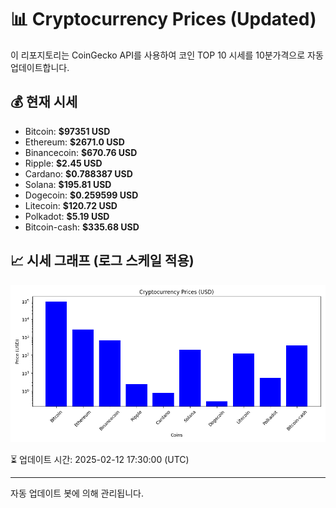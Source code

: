 
# 📊 Cryptocurrency Prices (Updated)

이 리포지토리는 CoinGecko API를 사용하여 코인 TOP 10 시세를 10분가격으로 자동 업데이트합니다.

## 💰 현재 시세
- Bitcoin: **$97351 USD**
- Ethereum: **$2671.0 USD**
- Binancecoin: **$670.76 USD**
- Ripple: **$2.45 USD**
- Cardano: **$0.788387 USD**
- Solana: **$195.81 USD**
- Dogecoin: **$0.259599 USD**
- Litecoin: **$120.72 USD**
- Polkadot: **$5.19 USD**
- Bitcoin-cash: **$335.68 USD**

## 📈 시세 그래프 (로그 스케일 적용)
![Crypto Prices](crypto_prices.png)

⏳ 업데이트 시간: 2025-02-12 17:30:00 (UTC)

---
자동 업데이트 봇에 의해 관리됩니다.
